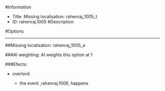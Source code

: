 #Information
 - Title: Missing localisation: rahenraj_1005_t
 - ID: rahenraj.1005
#Description

#Options

___
##Missing localisation: rahenraj_1005_a

###AI weighting:
AI weights this option at 1


###Efects:<ul><li>overlord:</li><ul><li>the event ˻rahenraj.1006˼ happens</li></ul></ul>
